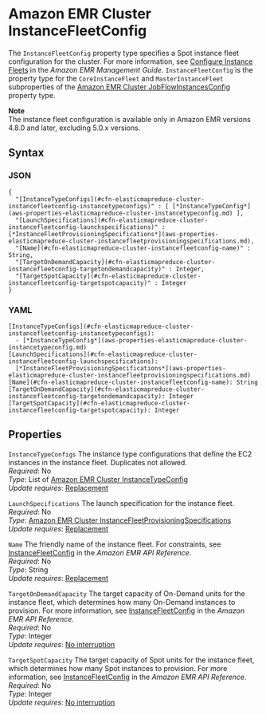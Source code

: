 # Amazon EMR Cluster InstanceFleetConfig<a name="aws-properties-elasticmapreduce-cluster-instancefleetconfig"></a>

The `InstanceFleetConfig` property type specifies a Spot instance fleet configuration for the cluster\. For more information, see [Configure Instance Fleets](https://docs.aws.amazon.com/emr/latest/ManagementGuide/emr-instance-fleet.html) in the *Amazon EMR Management Guide*\. `InstanceFleetConfig` is the property type for the `CoreInstanceFleet` and `MasterInstanceFleet` subproperties of the [Amazon EMR Cluster JobFlowInstancesConfig](aws-properties-emr-cluster-jobflowinstancesconfig.md) property type\.

**Note**  
The instance fleet configuration is available only in Amazon EMR versions 4\.8\.0 and later, excluding 5\.0\.x versions\.

## Syntax<a name="w13ab1c21c10d141c13c41b7"></a>

### JSON<a name="aws-properties-elasticmapreduce-cluster-instancefleetconfig-syntax.json"></a>

```
{
  "[InstanceTypeConfigs](#cfn-elasticmapreduce-cluster-instancefleetconfig-instancetypeconfigs)" : [ [*InstanceTypeConfig*](aws-properties-elasticmapreduce-cluster-instancetypeconfig.md) ],
  "[LaunchSpecifications](#cfn-elasticmapreduce-cluster-instancefleetconfig-launchspecifications)" : [*InstanceFleetProvisioningSpecifications*](aws-properties-elasticmapreduce-cluster-instancefleetprovisioningspecifications.md),
  "[Name](#cfn-elasticmapreduce-cluster-instancefleetconfig-name)" : String,
  "[TargetOnDemandCapacity](#cfn-elasticmapreduce-cluster-instancefleetconfig-targetondemandcapacity)" : Integer,
  "[TargetSpotCapacity](#cfn-elasticmapreduce-cluster-instancefleetconfig-targetspotcapacity)" : Integer
}
```

### YAML<a name="aws-properties-elasticmapreduce-cluster-instancefleetconfig-syntax.yaml"></a>

```
[InstanceTypeConfigs](#cfn-elasticmapreduce-cluster-instancefleetconfig-instancetypeconfigs): 
  - [*InstanceTypeConfig*](aws-properties-elasticmapreduce-cluster-instancetypeconfig.md)
[LaunchSpecifications](#cfn-elasticmapreduce-cluster-instancefleetconfig-launchspecifications):
  [*InstanceFleetProvisioningSpecifications*](aws-properties-elasticmapreduce-cluster-instancefleetprovisioningspecifications.md)
[Name](#cfn-elasticmapreduce-cluster-instancefleetconfig-name): String
[TargetOnDemandCapacity](#cfn-elasticmapreduce-cluster-instancefleetconfig-targetondemandcapacity): Integer
[TargetSpotCapacity](#cfn-elasticmapreduce-cluster-instancefleetconfig-targetspotcapacity): Integer
```

## Properties<a name="w13ab1c21c10d141c13c41b9"></a>

`InstanceTypeConfigs`  <a name="cfn-elasticmapreduce-cluster-instancefleetconfig-instancetypeconfigs"></a>
The instance type configurations that define the EC2 instances in the instance fleet\. Duplicates not allowed\.  
*Required*: No  
*Type*: List of [Amazon EMR Cluster InstanceTypeConfig](aws-properties-elasticmapreduce-cluster-instancetypeconfig.md)  
*Update requires*: [Replacement](using-cfn-updating-stacks-update-behaviors.md#update-replacement)

`LaunchSpecifications`  <a name="cfn-elasticmapreduce-cluster-instancefleetconfig-launchspecifications"></a>
The launch specification for the instance fleet\.  
*Required*: No  
*Type*: [Amazon EMR Cluster InstanceFleetProvisioningSpecifications](aws-properties-elasticmapreduce-cluster-instancefleetprovisioningspecifications.md)  
*Update requires*: [Replacement](using-cfn-updating-stacks-update-behaviors.md#update-replacement)

`Name`  <a name="cfn-elasticmapreduce-cluster-instancefleetconfig-name"></a>
The friendly name of the instance fleet\. For constraints, see [InstanceFleetConfig](https://docs.aws.amazon.com/ElasticMapReduce/latest/API/API_InstanceFleetConfig.html) in the *Amazon EMR API Reference*\.  
*Required*: No  
*Type*: String  
*Update requires*: [Replacement](using-cfn-updating-stacks-update-behaviors.md#update-replacement)

`TargetOnDemandCapacity`  <a name="cfn-elasticmapreduce-cluster-instancefleetconfig-targetondemandcapacity"></a>
The target capacity of On\-Demand units for the instance fleet, which determines how many On\-Demand instances to provision\. For more information, see [InstanceFleetConfig](https://docs.aws.amazon.com/ElasticMapReduce/latest/API/API_InstanceFleetConfig.html) in the *Amazon EMR API Reference*\.  
*Required*: No  
*Type*: Integer  
*Update requires*: [No interruption](using-cfn-updating-stacks-update-behaviors.md#update-no-interrupt)

`TargetSpotCapacity`  <a name="cfn-elasticmapreduce-cluster-instancefleetconfig-targetspotcapacity"></a>
The target capacity of Spot units for the instance fleet, which determines how many Spot instances to provision\. For more information, see [InstanceFleetConfig](https://docs.aws.amazon.com/ElasticMapReduce/latest/API/API_InstanceFleetConfig.html) in the *Amazon EMR API Reference*\.  
*Required*: No  
*Type*: Integer  
*Update requires*: [No interruption](using-cfn-updating-stacks-update-behaviors.md#update-no-interrupt)